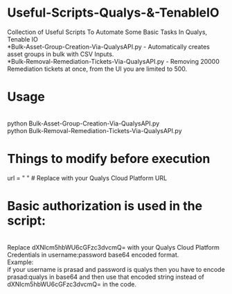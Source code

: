 # Useful-Scripts-Qualys-&-TenableIO
Collection of Useful Scripts To Automate Some Basic Tasks In Qualys, Tenable IO
<br> *Bulk-Asset-Group-Creation-Via-QualysAPI.py - Automatically creates asset groups in bulk with CSV Inputs.
<br> *Bulk-Removal-Remediation-Tickets-Via-QualysAPI.py - Removing 20000 Remediation tickets at once, from the UI you are limited to 500.

# Usage
<br> python Bulk-Asset-Group-Creation-Via-QualysAPI.py
<br> python Bulk-Removal-Remediation-Tickets-Via-QualysAPI.py

# Things to modify before execution
url = " " # Replace with your Qualys Cloud Platform URL

# Basic authorization is used in the script:
<br> Replace dXNlcm5hbWU6cGFzc3dvcmQ= with your Qualys Cloud Platform Credentials in username:password base64 encoded format.
<br> Example: 
<br> if your username is prasad and password is qualys then you have to encode prasad:qualys in base64 and then use that encoded string instead of dXNlcm5hbWU6cGFzc3dvcmQ= in the code.
